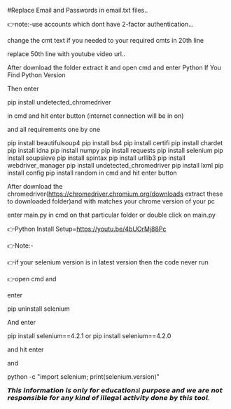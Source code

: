 
#Replace Email and Passwords in email.txt files..

👉note:-use accounts which dont have 2-factor authentication...

change the cmt text if you needed to your required cmts in 20th line

replace 50th line with youtube video url..

After download the folder extract it and open cmd and enter Python If You Find Python Version

Then enter 

pip install undetected_chromedriver

in cmd and hit enter button (internet connection will be in on)

and all requirements one by one

pip install beautifulsoup4
pip install bs4
pip install certifi
pip install chardet
pip install idna
pip install numpy
pip install requests
pip install selenium
pip install soupsieve
pip install spintax
pip install urllib3
pip install webdriver_manager
pip install undetected_chromedriver
pip install lxml
pip install config
pip install random 
in cmd and hit enter button

After download the chromedriver(https://chromedriver.chromium.org/downloads extract these to downloaded folder)and with matches your chrome version of your pc

enter main.py in cmd on that particular folder or double click on main.py

👉Python Install Setup=https://youtu.be/4bUOrMj88Pc

👉Note:-

👉if your selenium version is in latest version then the code never run

👉open cmd and

enter

pip uninstall selenium

And enter

pip install selenium==4.2.1 or pip install selenium==4.2.0

and hit enter

and

python -c "import selenium; print(selenium.version)"

𝙏𝙝𝙞𝙨 𝙞𝙣𝙛𝙤𝙧𝙢𝙖𝙩𝙞𝙤𝙣 𝙞𝙨 𝙤𝙣𝙡𝙮 𝙛𝙤𝙧 𝙚𝙙𝙪𝙘𝙖𝙩𝙞𝙤𝙣al 𝙥𝙪𝙧𝙥𝙤𝙨𝙚 𝙖𝙣𝙙 𝙬𝙚 𝙖𝙧𝙚 𝙣𝙤𝙩 𝙧𝙚𝙨𝙥𝙤𝙣𝙨𝙞𝙗𝙡𝙚 𝙛𝙤𝙧 𝙖𝙣𝙮 𝙠𝙞𝙣𝙙 𝙤𝙛 𝙞𝙡𝙡𝙚𝙜𝙖𝙡 𝙖𝙘𝙩𝙞𝙫𝙞𝙩𝙮 𝙙𝙤𝙣𝙚 𝙗𝙮 𝙩𝙝𝙞𝙨 𝙩𝙤𝙤𝙡.
